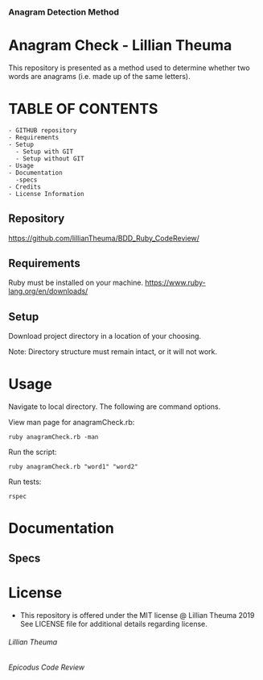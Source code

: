 ### Anagram Detection Method

# Anagram Check - Lillian Theuma
This repository is presented as a method used to determine whether two words are anagrams (i.e. made up of the same letters).

# TABLE OF CONTENTS
```
- GITHUB repository
- Requirements
- Setup
  - Setup with GIT
  - Setup without GIT
- Usage
- Documentation
  -specs
- Credits
- License Information
```
## Repository

https://github.com/lillianTheuma/BDD_Ruby_CodeReview/

## Requirements

Ruby must be installed on your machine.
https://www.ruby-lang.org/en/downloads/

## Setup

Download project directory in a location of your choosing.

Note: Directory structure must remain intact, or it will not work.


# Usage
Navigate to local directory. The following are command options.

View man page for anagramCheck.rb:

```
ruby anagramCheck.rb -man
```

Run the script:

```
ruby anagramCheck.rb "word1" "word2"
```

Run tests:

```
rspec
```


# Documentation
## Specs


# License
* This repository is offered under the MIT license
@ Lillian Theuma 2019
See LICENSE file for additional details regarding license.

###### Lillian Theuma
###### Epicodus Code Review
